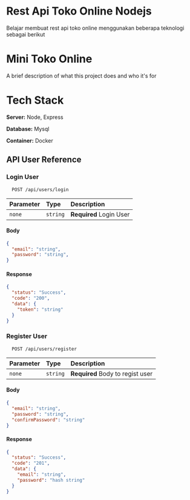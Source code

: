 # Rest Api Toko Online Nodejs
Belajar membuat rest api toko online menggunakan beberapa teknologi sebagai berikut

# Mini Toko Online 
A brief description of what this project does and who it's for


# Tech Stack

**Server:** Node, Express

**Database:** Mysql

**Container:** Docker



## API User Reference

### Login User

```http
  POST /api/users/login
```

| Parameter | Type     | Description                |
| :-------- | :------- | :------------------------- |
| `none` | `string` | **Required** Login User |

#### Body 
```json
{
  "email": "string",
  "password": "string",
}
```

#### Response
```json
{
  "status": "Success",
  "code": "200",
  "data": {
    "token": "string"
  }
}
```


### Register User

```http
  POST /api/users/register
```

| Parameter | Type     | Description                       |
| :-------- | :------- | :-------------------------------- |
| `none`      | `string` | **Required** Body to regist user |

#### Body
```json
{
  "email": "string",
  "password": "string",
  "confirmPassword": "string"
}
```

#### Response
```json
{
  "status": "Success",
  "code": "201",
  "data": {
    "email": "string",
    "password": "hash string"
  }
}
```


